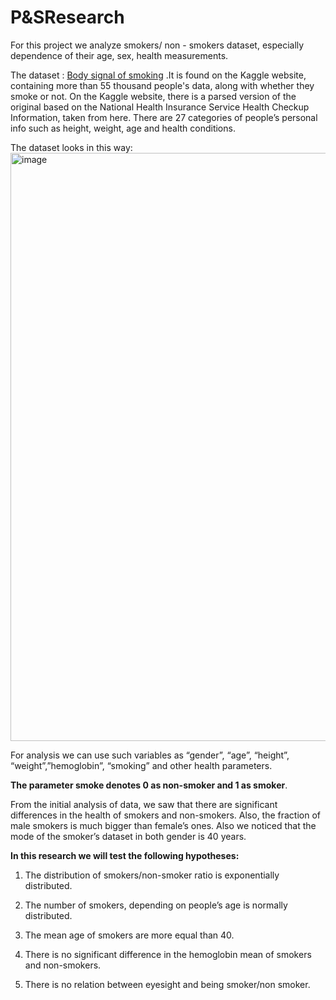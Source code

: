  # P&SResearch
 
 For this project we analyze smokers/ non - smokers dataset, especially dependence of their age, sex, health measurements.
 
 The dataset : [Body signal of smoking](https://www.kaggle.com/datasets/kukuroo3/body-signal-of-smoking) .It is  found on the Kaggle website, containing more than 55 thousand people's data, along with whether they smoke or not. On the Kaggle website, there is a parsed version of the original based on the National Health Insurance Service Health Checkup Information, taken from here. There are 27 categories of people’s personal info such as height, weight, age and health conditions.

The dataset looks in this way:
<img width="941" alt="image" src="https://user-images.githubusercontent.com/92577132/210088382-4d7472c4-920e-47b1-9f45-f968976ed37d.png">

For analysis we can use such variables as “gender”, “age”, “height”, “weight”,”hemoglobin”, “smoking” and other health parameters.

**The parameter smoke denotes 0 as non-smoker and 1 as smoker**.

From the initial analysis of data, we saw that there are significant differences in the health of smokers and non-smokers. Also, the fraction of male smokers  is much bigger than  female’s ones. Also we noticed that the mode of the smoker’s dataset in both gender is 40 years.

**In this research we will test the following hypotheses:**

1) The distribution of smokers/non-smoker ratio is exponentially distributed.

2) The number of smokers, depending on people’s age is normally distributed.

3) The mean age of smokers are more equal than 40.

4) There is no significant difference in the hemoglobin mean of smokers and non-smokers.

5) There is no relation between eyesight and being smoker/non smoker.


